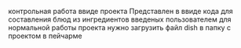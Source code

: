 контрольная работа ввиде проекта
Представлен в ввиде кода для составления блюд из ингредиентов введеных пользователем
для нормальной работы проекта нужно загрузить файл dish в папку с проектом в пейчарме
